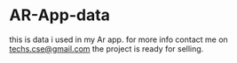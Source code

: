 # AR-App-data
this is data i used in my Ar app. for more info contact me on techs.cse@gmail.com the project is ready for selling.
